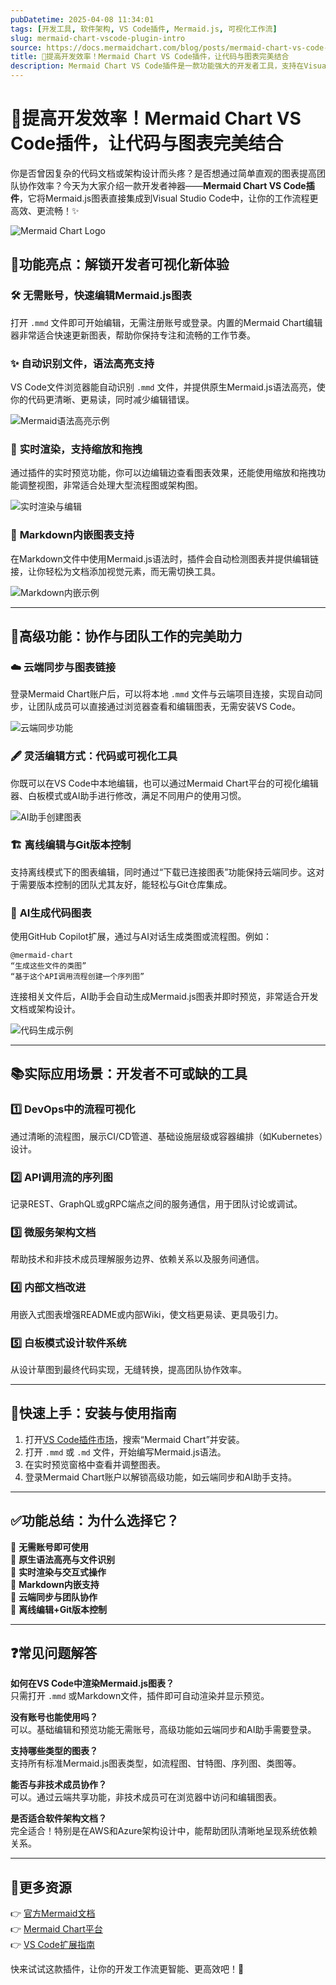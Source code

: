 ```yaml
---
pubDatetime: 2025-04-08 11:34:01
tags: [开发工具, 软件架构, VS Code插件, Mermaid.js, 可视化工作流]
slug: mermaid-chart-vscode-plugin-intro
source: https://docs.mermaidchart.com/blog/posts/mermaid-chart-vs-code-plugin-create-and-edit-mermaid-js-diagrams-in-visual-studio-code
title: 🚀提高开发效率！Mermaid Chart VS Code插件，让代码与图表完美结合
description: Mermaid Chart VS Code插件是一款功能强大的开发者工具，支持在Visual Studio Code中创建和编辑Mermaid.js图表，无需账号即可使用，为软件开发者带来高效的可视化工作流和团队协作体验。
---
```


# 🚀提高开发效率！Mermaid Chart VS Code插件，让代码与图表完美结合

你是否曾因复杂的代码文档或架构设计而头疼？是否想通过简单直观的图表提高团队协作效率？今天为大家介绍一款开发者神器——**Mermaid Chart VS Code插件**，它将Mermaid.js图表直接集成到Visual Studio Code中，让你的工作流程更高效、更流畅！✨

![Mermaid Chart Logo](https://docs.mermaidchart.com/img/icon-logo.svg)

## 🌟功能亮点：解锁开发者可视化新体验

### 🛠 **无需账号，快速编辑Mermaid.js图表**

打开 `.mmd` 文件即可开始编辑，无需注册账号或登录。内置的Mermaid Chart编辑器非常适合快速更新图表，帮助你保持专注和流畅的工作节奏。

### ✨ **自动识别文件，语法高亮支持**

VS Code文件浏览器能自动识别 `.mmd` 文件，并提供原生Mermaid.js语法高亮，使你的代码更清晰、更易读，同时减少编辑错误。

![Mermaid语法高亮示例](https://i0.wp.com/content.mermaidchart.com/wp-content/uploads/2025/03/Syntax-highlighting.png?resize=726%2C656&ssl=1)

### 🔄 **实时渲染，支持缩放和拖拽**

通过插件的实时预览功能，你可以边编辑边查看图表效果，还能使用缩放和拖拽功能调整视图，非常适合处理大型流程图或架构图。

![实时渲染与编辑](https://i0.wp.com/content.mermaidchart.com/wp-content/uploads/2025/03/Local-Edit-and-Preview.png?resize=1226%2C952&ssl=1)

### 📄 **Markdown内嵌图表支持**

在Markdown文件中使用Mermaid.js语法时，插件会自动检测图表并提供编辑链接，让你轻松为文档添加视觉元素，而无需切换工具。

![Markdown内嵌示例](https://i0.wp.com/content.mermaidchart.com/wp-content/uploads/2025/03/Auto-Detect-MMD-Files.png?resize=730%2C331&ssl=1)

---

## 🔧高级功能：协作与团队工作的完美助力

### ☁️ **云端同步与图表链接**

登录Mermaid Chart账户后，可以将本地 `.mmd` 文件与云端项目连接，实现自动同步，让团队成员可以直接通过浏览器查看和编辑图表，无需安装VS Code。

![云端同步功能](https://i0.wp.com/content.mermaidchart.com/wp-content/uploads/2025/03/Cloud-Link.png?resize=452%2C376&ssl=1)

### 🖋 **灵活编辑方式：代码或可视化工具**

你既可以在VS Code中本地编辑，也可以通过Mermaid Chart平台的可视化编辑器、白板模式或AI助手进行修改，满足不同用户的使用习惯。

![AI助手创建图表](https://i0.wp.com/content.mermaidchart.com/wp-content/uploads/2025/03/1__4huF-dSBqYfLIgRnfMq4w.webp?resize=720%2C338&ssl=1)

### 🏗 **离线编辑与Git版本控制**

支持离线模式下的图表编辑，同时通过“下载已连接图表”功能保持云端同步。这对于需要版本控制的团队尤其友好，能轻松与Git仓库集成。

### 🤖 **AI生成代码图表**

使用GitHub Copilot扩展，通过与AI对话生成类图或流程图。例如：

```
@mermaid-chart
“生成这些文件的类图”
“基于这个API调用流程创建一个序列图”
```

连接相关文件后，AI助手会自动生成Mermaid.js图表并即时预览，非常适合开发文档或架构设计。

![代码生成示例](https://i0.wp.com/content.mermaidchart.com/wp-content/uploads/2025/03/1_GcgHiTcZg-ihHxHroV5HRQ.gif?resize=1280%2C720&ssl=1)

---

## 📚实际应用场景：开发者不可或缺的工具

### 1️⃣ **DevOps中的流程可视化**

通过清晰的流程图，展示CI/CD管道、基础设施层级或容器编排（如Kubernetes）设计。

### 2️⃣ **API调用流的序列图**

记录REST、GraphQL或gRPC端点之间的服务通信，用于团队讨论或调试。

### 3️⃣ **微服务架构文档**

帮助技术和非技术成员理解服务边界、依赖关系以及服务间通信。

### 4️⃣ **内部文档改进**

用嵌入式图表增强README或内部Wiki，使文档更易读、更具吸引力。

### 5️⃣ **白板模式设计软件系统**

从设计草图到最终代码实现，无缝转换，提高团队协作效率。

---

## 🎯快速上手：安装与使用指南

1. 打开[VS Code插件市场](https://marketplace.visualstudio.com/items?itemName=MermaidChart.vscode-mermaid-chart&ssr=false#review-details)，搜索“Mermaid Chart”并安装。
2. 打开 `.mmd` 或 `.md` 文件，开始编写Mermaid.js语法。
3. 在实时预览窗格中查看并调整图表。
4. 登录Mermaid Chart账户以解锁高级功能，如云端同步和AI助手支持。

---

## ✅功能总结：为什么选择它？

🔹 **无需账号即可使用**  
🔹 **原生语法高亮与文件识别**  
🔹 **实时渲染与交互式操作**  
🔹 **Markdown内嵌支持**  
🔹 **云端同步与团队协作**  
🔹 **离线编辑+Git版本控制**

---

## ❓常见问题解答

**如何在VS Code中渲染Mermaid.js图表？**  
只需打开 `.mmd` 或Markdown文件，插件即可自动渲染并显示预览。

**没有账号也能使用吗？**  
可以。基础编辑和预览功能无需账号，高级功能如云端同步和AI助手需要登录。

**支持哪些类型的图表？**  
支持所有标准Mermaid.js图表类型，如流程图、甘特图、序列图、类图等。

**能否与非技术成员协作？**  
可以。通过云端共享功能，非技术成员可在浏览器中访问和编辑图表。

**是否适合软件架构文档？**  
完全适合！特别是在AWS和Azure架构设计中，能帮助团队清晰地呈现系统依赖关系。

---

## 🔗更多资源

👉 [官方Mermaid文档](https://docs.mermaidchart.com/mermaid/intro)  
👉 [Mermaid Chart平台](https://www.mermaidchart.com/)  
👉 [VS Code扩展指南](https://marketplace.visualstudio.com/items?itemName=MermaidChart.vscode-mermaid-chart)

快来试试这款插件，让你的开发工作流更智能、更高效吧！🎉

